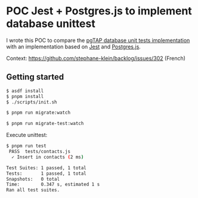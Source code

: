 # POC Jest + Postgres.js to implement database unittest

I wrote this POC to compare the [pgTAP database unit tests implementation](https://github.com/stephane-klein/postgresql-pgtap-graphile-migrate-skeleton) with an implementation based on [Jest](https://jestjs.io/) and [Postgres.js](https://github.com/porsager/postgres).

Context: https://github.com/stephane-klein/backlog/issues/302 (French)

## Getting started

```sh
$ asdf install
$ pnpm install
$ ./scripts/init.sh
```

```sh
$ pnpm run migrate:watch
```


```sh
$ pnpm run migrate-test:watch
```

Execute unittest:

```sh
$ pnpm run test
 PASS  tests/contacts.js
  ✓ Insert in contacts (2 ms)

Test Suites: 1 passed, 1 total
Tests:       1 passed, 1 total
Snapshots:   0 total
Time:        0.347 s, estimated 1 s
Ran all test suites.
```
